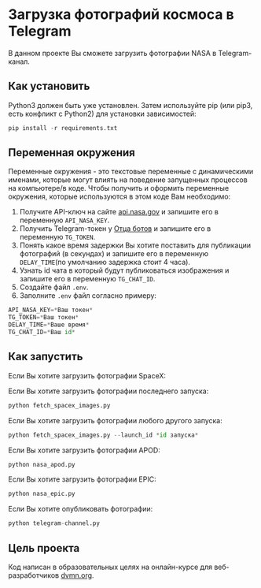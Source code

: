 # Загрузка фотографий космоса в Telegram
В данном проекте Вы сможете загрузить фотографии NASA в Telegram-канал.

## Как установить 
Python3 должен быть уже установлен. Затем используйте pip (или pip3, есть конфликт с Python2) для установки зависимостей:

```python
pip install -r requirements.txt
```

## Переменная окружения

Переменные окружения - это текстовые переменные с динамическими именами, которые могут влиять на поведение запущенных процессов на компьютере/в коде.
Чтобы получить и оформить переменные окружения, которые используются в этом коде Вам необходимо:
1. Получите API-ключ на сайте [api.nasa.gov](https://api.nasa.gov/) и запишите его в переменную `API_NASA_KEY`.
2. Получить Telegram-токен у [Отца ботов](https://t.me/BotFather) и запишите его в переменную `TG_TOKEN`.
3. Понять какое время задержки Вы хотите поставить для публикации фотографий (в секундах) и запишите его в переменную `DELAY_TIME`(по умолчанию задержка стоит 4 часа).
4. Узнать id чата в который будут публиковаться изображения и запишите его в переменную `TG_CHAT_ID`.
5. Создайте файл `.env`.
6. Заполните `.env` файл согласно примеру:

```python
API_NASA_KEY=*Ваш токен*
TG_TOKEN=*Ваш токен*
DELAY_TIME=*Ваше время*
TG_CHAT_ID=*Ваш id*
```

## Как запустить

Если Вы хотите загрузить фотографии SpaceX:

Если Вы хотите загрузить фотографии последнего запуска:
```python
python fetch_spacex_images.py
```

Если Вы хотите загрузить фотографии любого другого запуска:
```python
python fetch_spacex_images.py --launch_id *id запуска*
```

Если Вы хотите загрузить фотографии APOD:

```python
python nasa_apod.py
```

Если Вы хотите загрузить фотографии EPIC:

```python
python nasa_epic.py
```

Если Вы хотите опубликовать фотографии:

```python
python telegram-channel.py
```

## Цель проекта
Код написан в образовательных целях на онлайн-курсе для веб-разработчиков [dvmn.org](https://dvmn.org/).
